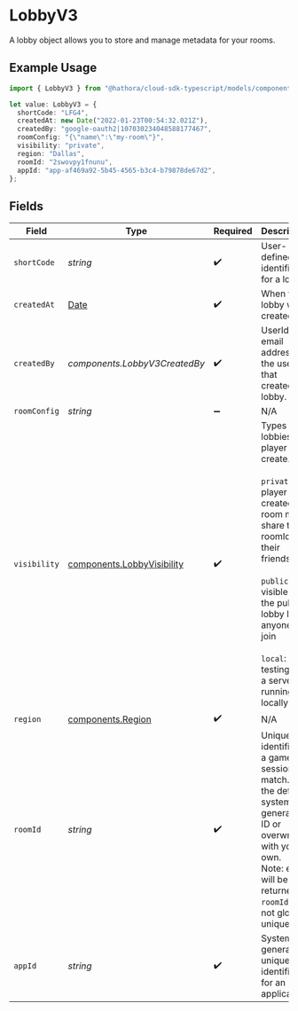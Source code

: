 # LobbyV3

A lobby object allows you to store and manage metadata for your rooms.

## Example Usage

```typescript
import { LobbyV3 } from "@hathora/cloud-sdk-typescript/models/components";

let value: LobbyV3 = {
  shortCode: "LFG4",
  createdAt: new Date("2022-01-23T00:54:32.021Z"),
  createdBy: "google-oauth2|107030234048588177467",
  roomConfig: "{\"name\":\"my-room\"}",
  visibility: "private",
  region: "Dallas",
  roomId: "2swovpy1fnunu",
  appId: "app-af469a92-5b45-4565-b3c4-b79878de67d2",
};
```

## Fields

| Field                                                                                                                                                                                                                                       | Type                                                                                                                                                                                                                                        | Required                                                                                                                                                                                                                                    | Description                                                                                                                                                                                                                                 | Example                                                                                                                                                                                                                                     |
| ------------------------------------------------------------------------------------------------------------------------------------------------------------------------------------------------------------------------------------------- | ------------------------------------------------------------------------------------------------------------------------------------------------------------------------------------------------------------------------------------------- | ------------------------------------------------------------------------------------------------------------------------------------------------------------------------------------------------------------------------------------------- | ------------------------------------------------------------------------------------------------------------------------------------------------------------------------------------------------------------------------------------------- | ------------------------------------------------------------------------------------------------------------------------------------------------------------------------------------------------------------------------------------------- |
| `shortCode`                                                                                                                                                                                                                                 | *string*                                                                                                                                                                                                                                    | :heavy_check_mark:                                                                                                                                                                                                                          | User-defined identifier for a lobby.                                                                                                                                                                                                        | LFG4                                                                                                                                                                                                                                        |
| `createdAt`                                                                                                                                                                                                                                 | [Date](https://developer.mozilla.org/en-US/docs/Web/JavaScript/Reference/Global_Objects/Date)                                                                                                                                               | :heavy_check_mark:                                                                                                                                                                                                                          | When the lobby was created.                                                                                                                                                                                                                 |                                                                                                                                                                                                                                             |
| `createdBy`                                                                                                                                                                                                                                 | *components.LobbyV3CreatedBy*                                                                                                                                                                                                               | :heavy_check_mark:                                                                                                                                                                                                                          | UserId or email address for the user that created the lobby.                                                                                                                                                                                | google-oauth2\|107030234048588177467                                                                                                                                                                                                        |
| `roomConfig`                                                                                                                                                                                                                                | *string*                                                                                                                                                                                                                                    | :heavy_minus_sign:                                                                                                                                                                                                                          | N/A                                                                                                                                                                                                                                         | {"name":"my-room"}                                                                                                                                                                                                                          |
| `visibility`                                                                                                                                                                                                                                | [components.LobbyVisibility](../../models/components/lobbyvisibility.md)                                                                                                                                                                    | :heavy_check_mark:                                                                                                                                                                                                                          | Types of lobbies a player can create.<br/><br/>`private`: the player who created the room must share the roomId with their friends<br/><br/>`public`: visible in the public lobby list, anyone can join<br/><br/>`local`: for testing with a server running locally | private                                                                                                                                                                                                                                     |
| `region`                                                                                                                                                                                                                                    | [components.Region](../../models/components/region.md)                                                                                                                                                                                      | :heavy_check_mark:                                                                                                                                                                                                                          | N/A                                                                                                                                                                                                                                         |                                                                                                                                                                                                                                             |
| `roomId`                                                                                                                                                                                                                                    | *string*                                                                                                                                                                                                                                    | :heavy_check_mark:                                                                                                                                                                                                                          | Unique identifier to a game session or match. Use the default system generated ID or overwrite it with your own.<br/>Note: error will be returned if `roomId` is not globally unique.                                                       | 2swovpy1fnunu                                                                                                                                                                                                                               |
| `appId`                                                                                                                                                                                                                                     | *string*                                                                                                                                                                                                                                    | :heavy_check_mark:                                                                                                                                                                                                                          | System generated unique identifier for an application.                                                                                                                                                                                      | app-af469a92-5b45-4565-b3c4-b79878de67d2                                                                                                                                                                                                    |